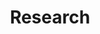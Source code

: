 ---
layout: page
permalink: /researchareas/
title: Research
nav: true
nav_order: 1
dropdown: true
children:
  - title: Net-zero energy & chemicals
    permalink: /about_NZ/
  - title: divider
  - title: Enterprise wide optimization
    permalink: /about_EWO/
  - title: divider
  - title: Optimization under uncertainty 
    permalink: /about_OUU/
  - title: divider
  - title: (Explicit) Model Predictive Control
    permalink: /about_eMPC/
---